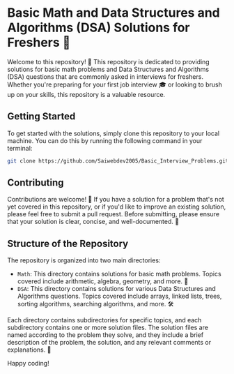 
# Basic Math and Data Structures and Algorithms (DSA) Solutions for Freshers 🚀

Welcome to this repository! 🎉 This repository is dedicated to providing solutions for basic math problems and Data Structures and Algorithms (DSA) questions that are commonly asked in interviews for freshers. Whether you're preparing for your first job interview 🎓 or looking to brush up on your skills, this repository is a valuable resource.

## Getting Started

To get started with the solutions, simply clone this repository to your local machine. You can do this by running the following command in your terminal:

```bash
git clone https://github.com/Saiwebdev2005/Basic_Interview_Problems.git
```

## Contributing

Contributions are welcome! 🙌 If you have a solution for a problem that's not yet covered in this repository, or if you'd like to improve an existing solution, please feel free to submit a pull request. Before submitting, please ensure that your solution is clear, concise, and well-documented. 📝

## Structure of the Repository

The repository is organized into two main directories:

- `Math`: This directory contains solutions for basic math problems. Topics covered include arithmetic, algebra, geometry, and more. 🧮
- `DSA`: This directory contains solutions for various Data Structures and Algorithms questions. Topics covered include arrays, linked lists, trees, sorting algorithms, searching algorithms, and more. 🛠️

Each directory contains subdirectories for specific topics, and each subdirectory contains one or more solution files. The solution files are named according to the problem they solve, and they include a brief description of the problem, the solution, and any relevant comments or explanations. 📖


Happy coding! 
